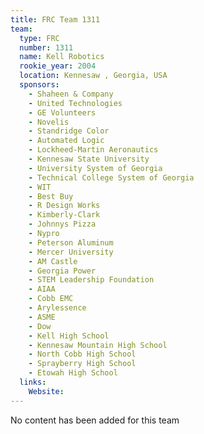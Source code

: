 ```yaml
---
title: FRC Team 1311
team:
  type: FRC
  number: 1311
  name: Kell Robotics
  rookie_year: 2004
  location: Kennesaw , Georgia, USA
  sponsors:
    - Shaheen & Company
    - United Technologies
    - GE Volunteers
    - Novelis
    - Standridge Color
    - Automated Logic
    - Lockheed-Martin Aeronautics
    - Kennesaw State University
    - University System of Georgia
    - Technical College System of Georgia
    - WIT
    - Best Buy
    - R Design Works
    - Kimberly-Clark
    - Johnnys Pizza
    - Nypro
    - Peterson Aluminum
    - Mercer University
    - AM Castle
    - Georgia Power
    - STEM Leadership Foundation
    - AIAA
    - Cobb EMC
    - Arylessence
    - ASME
    - Dow
    - Kell High School
    - Kennesaw Mountain High School
    - North Cobb High School
    - Sprayberry High School
    - Etowah High School
  links:
    Website: 
---
```

No content has been added for this team